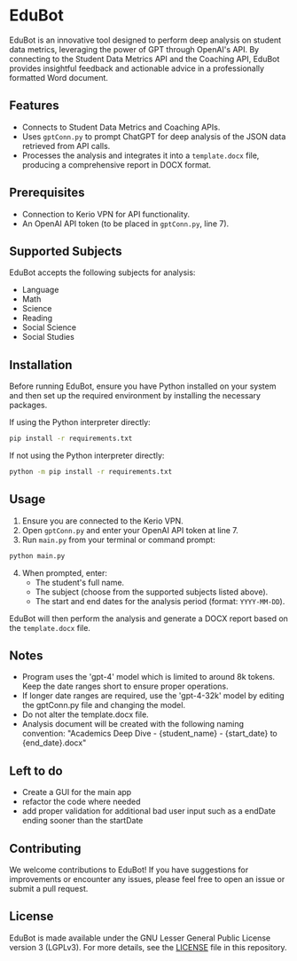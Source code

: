 # EduBot

EduBot is an innovative tool designed to perform deep analysis on student data metrics, leveraging the power of GPT through OpenAI's API. By connecting to the Student Data Metrics API and the Coaching API, EduBot provides insightful feedback and actionable advice in a professionally formatted Word document.

## Features

- Connects to Student Data Metrics and Coaching APIs.
- Uses `gptConn.py` to prompt ChatGPT for deep analysis of the JSON data retrieved from API calls.
- Processes the analysis and integrates it into a `template.docx` file, producing a comprehensive report in DOCX format.

## Prerequisites

- Connection to Kerio VPN for API functionality.
- An OpenAI API token (to be placed in `gptConn.py`, line 7).

## Supported Subjects

EduBot accepts the following subjects for analysis:

- Language
- Math
- Science
- Reading
- Social Science
- Social Studies

## Installation

Before running EduBot, ensure you have Python installed on your system and then set up the required environment by installing the necessary packages.

If using the Python interpreter directly:

```bash
pip install -r requirements.txt
```

If not using the Python interpreter directly:

```bash
python -m pip install -r requirements.txt
```

## Usage

1. Ensure you are connected to the Kerio VPN.
2. Open `gptConn.py` and enter your OpenAI API token at line 7.
3. Run `main.py` from your terminal or command prompt:

```bash
python main.py
```

4. When prompted, enter:
   - The student's full name.
   - The subject (choose from the supported subjects listed above).
   - The start and end dates for the analysis period (format: `YYYY-MM-DD`).

EduBot will then perform the analysis and generate a DOCX report based on the `template.docx` file.

## Notes

- Program uses the 'gpt-4' model which is limited to around 8k tokens. Keep the date ranges short to ensure proper operations.
- If longer date ranges are required, use the 'gpt-4-32k' model by editing the gptConn.py file and changing the model.
- Do not alter the template.docx file.
- Analysis document will be created with the following naming convention: "Academics Deep Dive - {student_name} - {start_date} to {end_date}.docx"

## Left to do

- Create a GUI for the main app
- refactor the code where needed
- add proper validation for additional bad user input such as a endDate ending sooner than the startDate

## Contributing

We welcome contributions to EduBot! If you have suggestions for improvements or encounter any issues, please feel free to open an issue or submit a pull request.

## License

EduBot is made available under the GNU Lesser General Public License version 3 (LGPLv3). For more details, see the [LICENSE](LICENSE) file in this repository.
